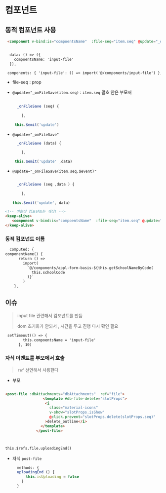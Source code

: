 

# 컴포넌트 

## 동적 컴포넌트 사용 

```html
 <component v-bind:is="compoentsName"  :file-seq="item.seq" @update="_onFileSave(item.seq)"></component>


  data: () => ({
    compoentsName: 'input-file'
  }),

 components: { 'input-file': () => import('@/components/input-file') },
```

* file-seq  : prop

* `@update="_onFileSave(item.seq)`  : `item.seq`  괄호 안은 부모꺼 

  ```javascript
   
    _onFileSave (seq) {
       
      },
      
   this.$emit('update')
  ```

* `@update="_onFileSave"   `

  ```javascript
    _onFileSave (data) {
       
      },
      
   this.$emit('update' ,data)
  ```

* `@update="_onFileSave(item.seq,$event)"` 

  ```javascript
  
    _onFileSave (seq ,data ) {
   
      },
      
  this.$emit('update', data)
  ```



```html
<!-- 비활성 컴포넌트는 캐싱! -->
<keep-alive>
   <component v-bind:is="compoentsName"  :file-seq="item.seq" @update="_onFileSave(item.seq)"></component>
</keep-alive>
```



### 동적 컴포넌트 이름 

```html
  computed: {
componentName() {
      return () =>
        import(
          `@/components/appl-form-basis-${this.getSchoolNameByCode(
            this.schoolCode
          )}`
        )
    },
```





## 이슈 

> input file 관련해서 컴포넌트를 만듬 
>
> dom 초기화가 안되서 , 시간을 두고 진행 다시 확인 필요

```html
 setTimeout(() => {
        this.compoentsName = 'input-file'
      }, 10)
```



###  자식 이벤트를 부모에서  호출 

> `ref` 선언해서 사용한다

* 부모 

```html

<post-file :dbAttachments="dbAttachments"  ref="file">
                 <template #db-file-delete="slotProps">
                  <i
                    class="material-icons"
                    v-show="slotProps.isShow"
                    @click.prevent="slotProps.delete(slotProps.seq)"
                  >delete_outline</i>
                </template>
              </post-file>



this.$refs.file.uploadingEnd()
```

* 자식  `post-file` 

  ```javascript
    methods: { 
  	uploadingEnd () {
        this.isUploading = false
      }
    }
  ```

  